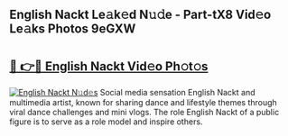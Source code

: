 ## English Nackt Le𝚊k𝚎d N𝚞𝚍e - Part-tX8 Vid𝚎o Le𝚊ks Photos 9eGXW

# <h2><a href="http://fbadaxn.evod.top/?m=English+Nackt">🔗 👉🔴 English Nackt Vid𝚎o Ph𝚘t𝚘s</a></h2>

[![English Nackt N𝚞d𝚎s](https://i.imgur.com/8V9OHl7.gif)](http://fbadaxn.evod.top/?m=English+Nackt)
Social media sensation English Nackt and multimedia artist, known for sharing dance and lifestyle themes through viral dance challenges and mini vlogs. The role English Nackt of a public figure is to serve as a role model and inspire others. 
